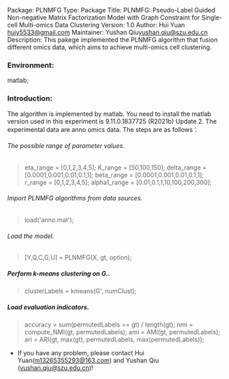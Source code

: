 Package: PLNMFG
Type: Package
Title: PLNMFG: Pseudo-Label Guided Non-negative Matrix Factorization Model with Graph Constraint for Single-cell Multi-omics Data Clustering
Version: 1.0
Author: Hui Yuan <huiy5533@gmail.com>
Maintainer: Yushan Qiu<yushan.qiu@szu.edu.cn>
Description: This pakege implemented the PLNMFG algorithm that fusion different omics data, which aims to achieve multi-omics cell clustering.
        
### Environment: 
matlab;
### Introduction: 
The algorithm is implemented by matlab.  You need to install the matlab version used in this experiment is 9.11.0.1837725 (R2021b) Update 2.  The experimental data are anno omics data.  The steps are as follows：

###### The possible range of parameter values.  
> eta_range = [0,1,2,3,4,5];
> K_range = [50,100,150];
> delta_range = [0.0001,0.001,0.01,0.1,1];
> beta_range = [0.0001,0.001,0.01,0.1,1];
> r_range = [0,1,2,3,4,5];
> alpha1_range = [0.01,0.1,1,10,100,200,300];
###### Import PLNMFG algorithms from data sources.  
> load('anno.mat'); 
###### Load the model.
> [Y,Q,C,G,U] = PLNMFG(X, gt, option);
##### Perform k-means clustering on G..
> clusterLabels = kmeans(G', numClust);
##### Load evaluation indicators.
> accuracy = sum(permutedLabels == gt) / length(gt);
> nmi = compute_NMI(gt, permutedLabels);
> ami = AMI(gt, permutedLabels);  
> ari = ARI(gt, max(gt), permutedLabels, max(permutedLabels));


 - If you have any problem, please contact Hui Yuan(m13265355293@163.com) and Yushan Qiu (yushan.qiu@szu.edu.cn)!
